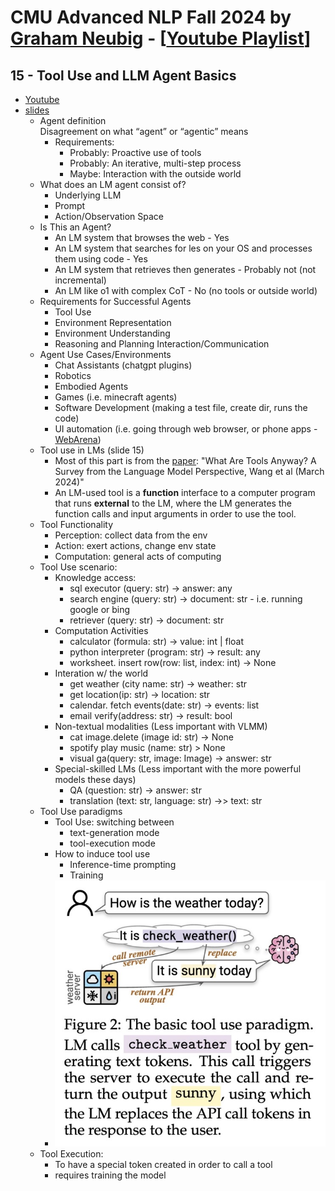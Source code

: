 # CMU Advanced NLP Fall 2024 by [Graham Neubig](https://www.linkedin.com/in/graham-neubig-10b41616b/) - [[Youtube Playlist](https://www.youtube.com/playlist?list=PL8PYTP1V4I8D4BeyjwWczukWq9d8PNyZp)]

## 15 - Tool Use and LLM Agent Basics 
- [Youtube](https://www.youtube.com/watch?v=a3SjRsqV9ZA&t=11s&ab_channel=GrahamNeubig)
- [slides](https://www.phontron.com/class/anlp-fall2024/assets/slides/anlp-15-tooluse-agentbasics.pdf)
    - Agent definition  
        Disagreement on what “agent” or “agentic” means
        * Requirements:
            * Probably: Proactive use of tools
            * Probably: An iterative, multi-step process
            * Maybe: Interaction with the outside world
    - What does an LM agent consist of?
        * Underlying LLM
        * Prompt
        * Action/Observation Space
    - Is This an Agent?
        * An LM system that browses the web - Yes
        * An LM system that searches for les on your OS and processes them using code - Yes
        * An LM system that retrieves then generates - Probably not (not incremental)
        * An LM like o1 with complex CoT - No (no tools or
        outside world)
    - Requirements for Successful Agents
        * Tool Use
        * Environment Representation
        * Environment Understanding
        * Reasoning and Planning Interaction/Communication
    - Agent Use Cases/Environments
        * Chat Assistants (chatgpt plugins)
        * Robotics
        * Embodied Agents
        * Games (i.e. minecraft agents)
        * Software Development (making a test file, create dir, runs the code)
        * UI automation (i.e. going through web browser, or phone apps - [WebArena](https://github.com/web-arena-x/webarena))
    - Tool use in LMs (slide 15)
        * Most of this part is from the [paper](https://arxiv.org/pdf/2403.15452): "What Are Tools Anyway? A Survey from the Language Model Perspective, Wang et al (March 2024)" 
        * An LM-used tool is a **function** interface to a computer program that runs **external** to the LM, where the LM generates the function calls and input arguments in order to use the tool.
    - Tool Functionality
        - Perception: collect data from the env
        - Action: exert actions, change env state
        - Computation: general acts of computing
    - Tool Use scenario: 
        - Knowledge access:
            * sql executor (query: str) -> answer: any
            * search engine (query: str) -> document: str - i.e. running google or bing
            * retriever (query: str) -> document: str 
        - Computation Activities
            * calculator (formula: str) -> value: int | float 
            * python interpreter (program: str) -> result: any 
            * worksheet. insert row(row: list, index: int) -> None
        - Interation w/ the world
            * get weather (city name: str) -> weather: str 
            * get location(ip: str) -> location: str 
            * calendar. fetch events(date: str) -> events: list 
            * email verify(address: str) -> result: bool
        - Non-textual modalities (Less important with VLMM)
            * cat image.delete (image id: str) -> None 
            * spotify play music (name: str) > None 
            * visual ga(query: str, image: Image) -> answer: str
        - Special-skilled LMs (Less important with the more powerful models these days)
            * QA (question: str) → answer: str
            * translation (text: str, language: str) →> text: str
    - Tool Use paradigms
        * Tool Use: switching between
            - text-generation mode
            - tool-execution mode
        * How to induce tool use
            - Inference-time prompting
            - Training
        * ![Tool use](../../images/notes/CMU-Advanced-NLP-Fall-2024/session15-slide18.jpeg)
    - Tool Execution:
        * To have a special token created in order to call a tool
        * requires training the model
